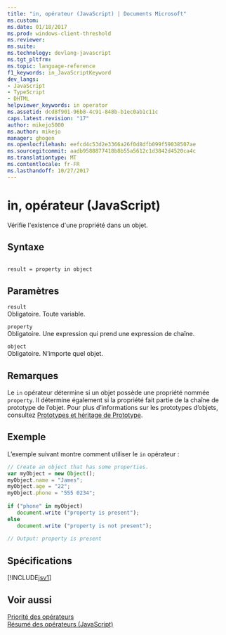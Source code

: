 ```yaml
---
title: "in, opérateur (JavaScript) | Documents Microsoft"
ms.custom: 
ms.date: 01/18/2017
ms.prod: windows-client-threshold
ms.reviewer: 
ms.suite: 
ms.technology: devlang-javascript
ms.tgt_pltfrm: 
ms.topic: language-reference
f1_keywords: in_JavaScriptKeyword
dev_langs:
- JavaScript
- TypeScript
- DHTML
helpviewer_keywords: in operator
ms.assetid: dcd8f901-96b8-4c91-848b-b1ec0ab1c11c
caps.latest.revision: "17"
author: mikejo5000
ms.author: mikejo
manager: ghogen
ms.openlocfilehash: eefcd4c53d2e3366a26f0d8dfb099f59038507ae
ms.sourcegitcommit: aadb9588877418b8b55a5612c1d3842d4520ca4c
ms.translationtype: MT
ms.contentlocale: fr-FR
ms.lasthandoff: 10/27/2017
---
```

# <a name="in-operator-javascript"></a>in, opérateur (JavaScript)
Vérifie l'existence d'une propriété dans un objet.  
  
## <a name="syntax"></a>Syntaxe  
  
```  
  
result = property in object  
```  
  
## <a name="parameters"></a>Paramètres  
 `result`  
 Obligatoire. Toute variable.  
  
 `property`  
 Obligatoire. Une expression qui prend une expression de chaîne.  
  
 `object`  
 Obligatoire. N’importe quel objet.  
  
## <a name="remarks"></a>Remarques  
 Le `in` opérateur détermine si un objet possède une propriété nommée `property`. Il détermine également si la propriété fait partie de la chaîne de prototype de l’objet. Pour plus d’informations sur les prototypes d’objets, consultez [Prototypes et héritage de Prototype](../../javascript/advanced/prototypes-and-prototype-inheritance.md).  
  
## <a name="example"></a>Exemple  
 L’exemple suivant montre comment utiliser le `in` opérateur :  
  
```JavaScript  
// Create an object that has some properties.  
var myObject = new Object();  
myObject.name = "James";  
myObject.age = "22";  
myObject.phone = "555 0234";  
  
if ("phone" in myObject)  
   document.write ("property is present");  
else  
   document.write ("property is not present");  
  
// Output: property is present  
```  
  
## <a name="requirements"></a>Spécifications  
 [!INCLUDE[jsv1](../../javascript/misc/includes/jsv1-md.md)]  
  
## <a name="see-also"></a>Voir aussi  
 [Priorité des opérateurs](../../javascript/operator-subtractprecedence-javascript.md)   
 [Résumé des opérateurs (JavaScript)](../../javascript/misc/operator-subtractsummary-javascript.md)